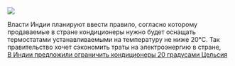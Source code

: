 <!--2025-07-14 14:37:00-->
<div class="yb">
  <div class="rss habr"><img src="https://habrastorage.org/getpro/habr/upload_files/54e/156/e4b/54e156e4bca3ecb7857c3e1e919e0820.jpg" /><p>Власти Индии планируют ввести правило, согласно которому продаваемые в&nbsp;стране кондиционеры нужно будет оснащать термостатами устанавливаемыми на&nbsp;температуру не&nbsp;ниже 20°C. Так правительство хочет сэкономить траты на&nbsp;электроэнергию в&nbsp;стране, <a... <p class="titl"><a href="https://habr.com/ru/news/927638/?utm_source=habrahabr&utm_medium=rss&utm_campaign=927638">В Индии предложили ограничить кондиционеры 20 градусами Цельсия</a></p></div>
</div>
